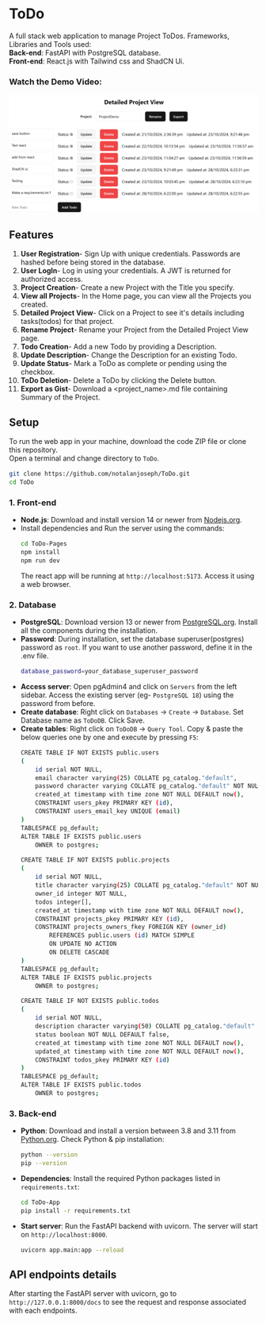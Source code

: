 # ToDo
 
A full stack web application to manage Project ToDos. Frameworks, Libraries and Tools used:<br>
**Back-end**: FastAPI with PostgreSQL database.<br>
**Front-end**: React.js with Tailwind css and ShadCN Ui.


### Watch the Demo Video:
[![Demo Video Link](thumbnail.png)](https://drive.google.com/file/d/1G5Pzvje80AKV79pZaNX1i4ofnhONaupd/preview)

## Features

1. **User Registration**- Sign Up with unique credentials. Passwords are hashed before being stored in the database.
2. **User LogIn**- Log in using your credentials. A JWT is returned for authorized access.
3. **Project Creation**- Create a new Project with the Title you specify.
4. **View all Projects**- In the Home page, you can view all the Projects you created.
5. **Detailed Project View**- Click on a Project to see it's details including tasks(todos) for that project.
6. **Rename Project**- Rename your Project from the Detailed Project View page.
7. **Todo Creation**- Add a new Todo by providing a Description.
8. **Update Description**- Change the Description for an existing Todo.
9. **Update Status**- Mark a ToDo as complete or pending using the checkbox.
10. **ToDo Deletion**- Delete a ToDo by clicking the Delete button.
11. **Export as Gist**- Download a <project_name>.md file containing Summary of the Project.
 

## Setup

To run the web app in your machine, download the code ZIP file or clone this repository.<br>
Open a terminal and change directory to `ToDo`.
```bash
git clone https://github.com/notalanjoseph/ToDo.git
cd ToDo
```

### 1. Front-end

- **Node.js**: Download and install version 14 or newer from [Nodejs.org](https://nodejs.org/).
- Install dependencies and Run the server using the commands:
    ```bash
    cd ToDo-Pages
    npm install
    npm run dev
    ```
    The react app will be running at `http://localhost:5173`. Access it using a web browser.

### 2. Database

- **PostgreSQL**: Download version 13 or newer from [PostgreSQL.org](https://postgresql.org/). Install all the components during the installation.
- **Password**: During installation, set the database superuser(postgres) password as `root`. If you want to use another password, define it in the .env file.
    ```bash
    database_password=your_database_superuser_password
    ```
<!-- - **Create server**: Open pgAdmin 4 and click on `Server` -> `Register Server`. Set Name as `local postgres`, Host name as `localhost`. Use same password as before. Click Save. -->
- **Access server**: Open pgAdmin4 and click on `Servers` from the left sidebar. Access the existing server (eg- `PostgreSQL 18`) using the password from before.
- **Create database**: Right click on `Databases` -> `Create` -> `Database`. Set Database name as `ToDoDB`. Click Save.
- **Create tables**: Right click on `ToDoDB` -> `Query Tool`. Copy & paste the below queries one by one and execute by pressing `F5`:
    ```bash
    CREATE TABLE IF NOT EXISTS public.users
    (
        id serial NOT NULL,
        email character varying(25) COLLATE pg_catalog."default",
        password character varying COLLATE pg_catalog."default" NOT NULL,
        created_at timestamp with time zone NOT NULL DEFAULT now(),
        CONSTRAINT users_pkey PRIMARY KEY (id),
        CONSTRAINT users_email_key UNIQUE (email)
    )
    TABLESPACE pg_default;
    ALTER TABLE IF EXISTS public.users
        OWNER to postgres; 
    ```
    ```bash
    CREATE TABLE IF NOT EXISTS public.projects
    (
        id serial NOT NULL,
        title character varying(25) COLLATE pg_catalog."default" NOT NULL,
        owner_id integer NOT NULL,
        todos integer[],
        created_at timestamp with time zone NOT NULL DEFAULT now(),
        CONSTRAINT projects_pkey PRIMARY KEY (id),
        CONSTRAINT projects_owners_fkey FOREIGN KEY (owner_id)
            REFERENCES public.users (id) MATCH SIMPLE
            ON UPDATE NO ACTION
            ON DELETE CASCADE
    )
    TABLESPACE pg_default;
    ALTER TABLE IF EXISTS public.projects
        OWNER to postgres;
    ```
    ```bash
    CREATE TABLE IF NOT EXISTS public.todos
    (
        id serial NOT NULL,
        description character varying(50) COLLATE pg_catalog."default" NOT NULL,
        status boolean NOT NULL DEFAULT false,
        created_at timestamp with time zone NOT NULL DEFAULT now(),
        updated_at timestamp with time zone NOT NULL DEFAULT now(),
        CONSTRAINT todos_pkey PRIMARY KEY (id)
    )
    TABLESPACE pg_default;
    ALTER TABLE IF EXISTS public.todos
        OWNER to postgres;
    ```


### 3. Back-end

- **Python**: Download and install a version between 3.8 and 3.11 from [Python.org](https://python.org/). Check Python & pip installation:
    ```bash
    python --version
    pip --version
    ```
- **Dependencies**: Install the required Python packages listed in `requirements.txt`:
    ```bash
    cd ToDo-App
    pip install -r requirements.txt
    ```
- **Start server**: Run the FastAPI backend with uvicorn. The server will start on `http://localhost:8000`.
    ```bash
    uvicorn app.main:app --reload
    ```


## API endpoints details

After starting the FastAPI server with uvicorn, go to `http://127.0.0.1:8000/docs` to see the request and response associated with each endpoints.
